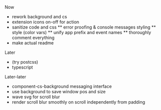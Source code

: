 Now
* rework background and cs
* extension icons on-off for action
* sanitize code and css
 ** error proofing & console messages styling
 ** style (color vars)
 ** unify app prefix and event names
 ** thoroughly comment everything
* make actual readme

Later
* (try postcss)
* typescript

Later-later
* component-cs-background messaging interface
* use background to save window pos and size
* wave svg for scroll blur
* render scroll blur smoothly on scroll independently from padding